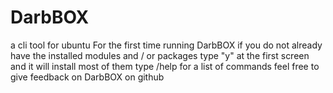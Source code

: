 # DarbBOX
a cli tool for ubuntu
For the first time running DarbBOX if you do not already have the installed modules and / or packages type "y" at the first screen and it will install most of them
type /help for a list of commands
feel free to give feedback on DarbBOX on github
